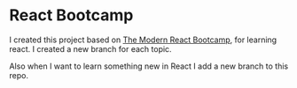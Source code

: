 # React Bootcamp

I created this project based on [The Modern React Bootcamp](https://www.udemy.com/course/modern-react-bootcamp/),
for learning react. I created a new branch for each topic.

Also when I want to learn something new in React I add a new branch to this repo.
